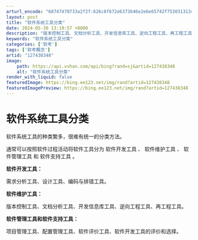 ```yaml
---
arturl_encode: "68747470733a2f2f:626c6f672e6373646e2e6e65742f753031313434313437332f:61727469636c652f64657461696c732f313237343338333438"
layout: post
title: "软件系统工具分类"
date: 2024-05-30 13:19:57 +0800
description: "版本控制工具、文档分析工具、开发信息库工具、逆向工程工具、再工程工具。项目管"
keywords: "软件系统工具分类"
categories: ['软考']
tags: ['软考概念']
artid: "127438348"
image:
    path: https://api.vvhan.com/api/bing?rand=sj&artid=127438348
    alt: "软件系统工具分类"
render_with_liquid: false
featuredImage: https://bing.ee123.net/img/rand?artid=127438348
featuredImagePreview: https://bing.ee123.net/img/rand?artid=127438348
---
```


# 软件系统工具分类

软件系统工具的种类繁多，很难有统一的分类方法。

通常可以按照软件过程活动将软件工具分为
软件开发工具
、
软件维护工具
、
软件管理工具
和
软件支持工具
。

**软件开发工具：**
  
需求分析工具、设计工具、编码与排错工具。

**软件维护工具：**
  
版本控制工具、文档分析工具、开发信息库工具、逆向工程工具、再工程工具。

**软件管理工具和软件支持工具：**
  
项目管理工具、配置管理工具、软件评价工具、软件开发工具的评价和选择。